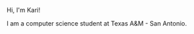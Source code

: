 Hi, I'm Kari!

I am a computer science student at Texas A&M - San Antonio.



<!---
e-kari/e-kari is a ✨ special ✨ repository because its `README.md` (this file) appears on your GitHub profile.
You can click the Preview link to take a look at your changes.
--->
